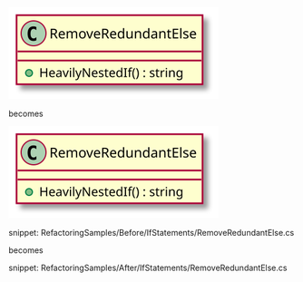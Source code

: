 ![RemoveRedundantElse - Before](uml/Before/IfStatements/RemoveRedundantElse.svg?raw=true)

becomes

![RemoveRedundantElse - After](uml/After/IfStatements/RemoveRedundantElse.svg?raw=true)

snippet: RefactoringSamples/Before/IfStatements/RemoveRedundantElse.cs

becomes

snippet: RefactoringSamples/After/IfStatements/RemoveRedundantElse.cs
